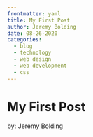 ```yaml
---
frontmatter: yaml
title: My First Post
author: Jeremy Bolding
date: 08-26-2020
categories:
  - blog
  - technology
  - web design
  - web development
  - css
---
```


#  My First Post
by: Jeremy Bolding